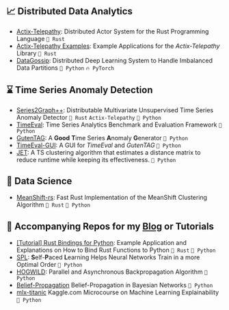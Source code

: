## :chart_with_upwards_trend: Distributed Data Analytics

- [Actix-Telepathy](https://github.com/wenig/actix-telepathy): Distributed Actor System for the Rust Programming Language `🦀 Rust`
- [Actix-Telepathy Examples](https://github.com/wenig/telepathy-examples): Example Applications for the _Actix-Telepathy_ Library `🦀 Rust`
- [DataGossip](https://github.com/HPI-Information-Systems/DataGossip): Distributed Deep Learning System to Handle Imbalanced Data Partitions `🐍 Python` `🔥 PyTorch`

## :hourglass: Time Series Anomaly Detection

- [Series2Graph++](https://github.com/HPI-Information-Systems/S2Gpp): Distributable Multivariate Unsupervised Time Series Anomaly Detector `🦀 Rust` `Actix-Telepathy` `🐍 Python`
- [TimeEval](https://github.com/HPI-Information-Systems/TimeEval): Time Series Analytics Benchmark and Evaluation Framework `🐍 Python`
- [GutenTAG](https://github.com/HPI-Information-Systems/gutentag): A **Good** **T**ime Series **A**nomaly **G**enerator `🐍 Python`
- [TimeEval-GUI](https://github.com/HPI-Information-Systems/TimeEval-GUI): A GUI for _TimeEval_ and _GutenTAG_ `🐍 Python`
- [JET](https://github.com/hpi-Information-Systems/jet): A TS clustering algorithm that estimates a distance matrix to reduce runtime while keeping its effectiveness. `🐍 Python`

## :microscope: Data Science

- [MeanShift-rs](https://github.com/wenig/meanshift-rs): Fast Rust Implementation of the MeanShift Clustering Algorithm `🦀 Rust` `🐍 Python`

## :newspaper: Accompanying Repos for my [Blog](https://medium.com/@pw33392) or Tutorials

- [[Tutorial] Rust Bindings for Python](https://github.com/wenig/tutorial-rust-for-python): Example Application and Explanations on How to Bind Rust Functions to Python `🦀 Rust` `🐍 Python`
- [SPL](https://github.com/wenig/spl): **S**elf-**P**aced **L**earning Helps Neural Networks Train in a more Optimal Order `🐍 Python`
- [HOGWILD](https://github.com/wenig/hogwild): Parallel and Asynchronous Backpropagation Algorithm `🐍 Python`
- [Belief-Propagation](https://github.com/wenig/belief_propagation) Belief-Propagation in Bayesian Networks `🐍 Python`
- [mlx-titanic](https://github.com/wenig/mlx-titanic) Kaggle.com Microcourse on Machine Learning Explainability `🐍 Python`
